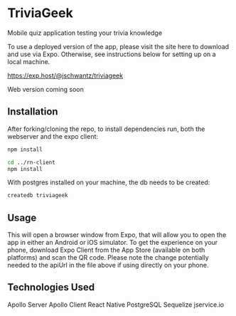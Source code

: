 # TriviaGeek

Mobile quiz application testing your trivia knowledge

To use a deployed version of the app, please visit the site here to download and use via Expo. Otherwise, see instructions below for setting up on a local machine.

https://exp.host/@jschwantz/triviageek

Web version coming soon

## Installation

After forking/cloning the repo, to install dependencies run, both the webserver and the expo client:

```bash
npm install

cd ../rn-client
npm install
```
With postgres installed on your machine, the db needs to be created:

```bash
createdb triviageek
```

## Usage 
This will open a browser window from Expo, that will allow you to open the app in either an Android or iOS simulator. To get the experience on your phone, download Expo Client from the App Store (available on both platforms) and scan the QR code. Please note the change potentially needed to the apiUrl in the file above if using directly on your phone.

## Technologies Used

Apollo Server
Apollo Client
React Native
PostgreSQL
Sequelize
jservice.io

